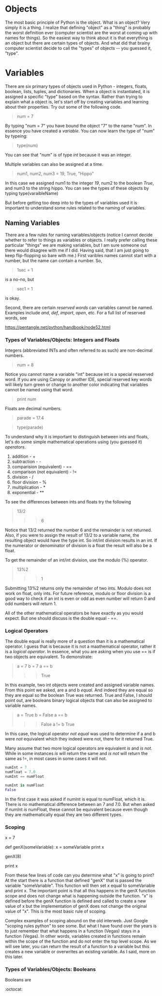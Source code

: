 
# Objects

The most basic principle of Python is the object.  What is an object?  Very simply it is a thing.  I realize that defining "object" as a "thing" is probably the worst definition ever (computer scientist are the worst at coming up with names for things). So the easiest way to think about it is that everything is an object but there are certain types of objects.  And what did that brainy computer scientist decide to call the "types" of objects -- you guessed it, "type".  


# Variables

There are six primary types of objects used in Python - integers, floats, boolean, lists, tuples, and dictionaries.  When a object is instantiated, it is assigned a specific "type" based on the syntax.  Rather than trying to explain what a object is, let's start off by creating variables and learning about their properties.  Try out some of the following code.

> num = 7

By typing "num = 7" you have bound the object "7" to the name "num".  In essence you have created a _variable_. You can now learn the type of "num" by typeing:

> type(num)

You can see that "num" is of type _int_ because it was an integer.  

Multiple variables can also be assigned at a time. 

> num1, num2, num3 = 19, True, "Hippo"

In this case we assigned num1 to the integer _19_, num2 to the boolean _True_, and num3 to the string hippo.  You can see the types of these objects by typing type(varaibleName)

But before getting too deep into to the types of variables used it is important to understand some rules related to the naming of variables.

## Naming Variables 

There are a few rules for naming variables/objects (notice I cannot decide whether to refer to things as variables or objects.  I really prefer calling these particular "things" we are making variables, but I am sure someone out there would disagree with me if I did.  Having said, that I am just going to keep flip-flopping so bare with me.) First varibles names cannot start with a number, but the name can contain a number. So,

> 1sec = 1

is a no-no, but

> sec1 = 1

is okay.

Second, there are certain _reserved words_ can variables cannot be named.  Examples include _and_, _def_, _import_, _open_, etc.  For a full list of reserved words, see

https://pentangle.net/python/handbook/node52.html


### Types of Variables/Objects:  Integers and Floats

Integers (abbreviated INTs and often referred to as such) are non-decimal numbers.  

> num = 8

Notice you cannot name a variable "int" because int is a special resserved word.  If you are using Canopy or another IDE, special reserved key words will likely turn green or change to another color indicating that variables cannot be named using that word.

> print num

Floats are decimal numbers.  

> parade = 17.4

> type(parade)

To understand why it is important to distinguish between ints and floats, let's do some simple mathematical operations using (you guessed it) _operators_.  

1. addition - +
2. subtraction - -
3. comparision (equivalent) - ==
4. comparison (not equivalent) - !=
5. division - /
6. floor division - %
7. multiplication - *
8. exponential - **

To see the differences between ints and floats try the following

> 13/2
>>> 6

Notice that 13/2 returned the number 6 and the remainder is not returned.  Also, if you were to assign the result of 13/2 to a variable name, the resulting object would have the type int.  So int/int division results in an int.  If the numerator or denominator of division is a float the result will also be a float.  

To get the remainder of an int/int division, use the modulo (%) operator.

> 13%2
>>> 1

Submitting 13%2 returns only the remainder of two ints.  Modulo does not work on float, only ints.  For future reference, modulo or floor division is a good way to check if an int is even or odd as even number will return 0 and odd numbers will return 1.  

All of the other mathematical operators be have exactly as you would expect.  But one should discuss is the double equal - ==.  

### Logical Operators

The double equal is really more of a question than it is a mathematical operator.  I guess that is because it is not a maathematical operator, rather it is a _logical operator_.  In essence, what you are asking when you use == is if two objects are equivalent.  To demonstrate:

> a = 7
> b = 7
> a == b
>>> True

In this example, two int objects were created and assigned variable names.  From this point we asked, are a and b _equal_.  And indeed they are equal so they are equal so the boolean True was returned.  True and False, I should point out, are booleans binary logical objects that can also be assigned to variable names.

> a = True
> b = False
> a == b
>>> False
> a != b
>>> True

In this case, the logical operator _not equal_ was used to determine if a and b were _not_ equivalent which they indeed were not, there for it returned True.  

Many assume that two more logical operators are equivalent _is_ and _is not_.  While in some instances _is_ will return the same and _is not_ will return the same as !=, in most cases in some cases it will not.

``` python
numInt = 7
numFloat = 7.0
numInt == numFloat

numInt is numFloat
False
```

In the first case it was asked if numInt is equal to numFloat, which it is.  There is no mathematical difference between an 7 and 7.0.  But when asked if numInt _is_ numFloat, these cannot be equivalent because even though they are mathematically equal they are two different types.  



### Scoping

x = 7

def genX(someVariable):
	x = someVariable
	print x

genX(8)

print x

From these few lines of code can you determine what "x" is going to print?  At the start there is a function that defined "genX" that is passed the variable "someVariable".  This function will then set x equal to someVariable and print x. The important point is that all this happens in the genX function scope and does not change what is happening outside the function.  "x" is defined before the genX function is defined and called to create a new value of x but the implementation of genX does not change the original value of "x".  This is the most basic rule of scoping.   

Complex examples of scoping abound on the old interweb.  Just Google "scoping rules python" to see some.  But what I have found over the years is to just remember that what happens in a function (Vegas) stays in a function (Vegas).  In other words, variables created in functions remain within the scope of the function and do not enter the top level scope.  As we will see later, you can return the result of a function to a variable but this creates a new variable or overwrites an existing variable.  As I said, more on this later.

### Types of Variables/Objects: Booleans

Booleans are 

:octocat: